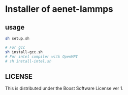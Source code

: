 # Installer of aenet-lammps

## usage

```bash
sh setup.sh

# For gcc
sh install-gcc.sh
# For intel compiler with OpenMPI
# sh install-intel.sh
```

## LICENSE

This is distributed under the Boost Software License ver 1.
